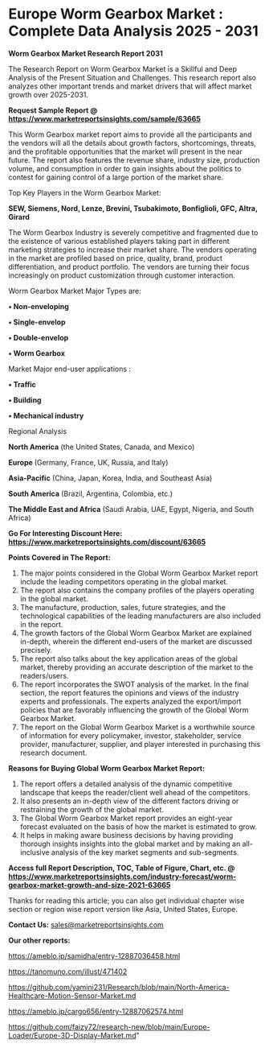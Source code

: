 # Europe Worm Gearbox Market : Complete Data Analysis 2025 - 2031

<strong>Worm Gearbox Market Research Report 2031</strong>

The Research Report on Worm Gearbox Market is a Skillful and Deep Analysis of the Present Situation and Challenges. This research report also analyzes other important trends and market drivers that will affect market growth over 2025-2031.

<strong>Request Sample Report @ <a href=https://www.marketreportsinsights.com/sample/63665>https://www.marketreportsinsights.com/sample/63665</a></strong>

This Worm Gearbox market report aims to provide all the participants and the vendors will all the details about growth factors, shortcomings, threats, and the profitable opportunities that the market will present in the near future. The report also features the revenue share, industry size, production volume, and consumption in order to gain insights about the politics to contest for gaining control of a large portion of the market share.

Top Key Players in the Worm Gearbox Market:

<strong>SEW, Siemens, Nord, Lenze, Brevini, Tsubakimoto, Bonfiglioli, GFC, Altra, Girard</strong>

The Worm Gearbox Industry is severely competitive and fragmented due to the existence of various established players taking part in different marketing strategies to increase their market share. The vendors operating in the market are profiled based on price, quality, brand, product differentiation, and product portfolio. The vendors are turning their focus increasingly on product customization through customer interaction.

Worm Gearbox Market Major Types are:

<strong>• Non-enveloping

• Single-envelop

• Double-envelop

• Worm Gearbox</strong>

Market Major end-user applications :

<strong>• Traffic

• Building

• Mechanical industry</strong>

Regional Analysis

</u><strong><b>North America</b></strong> (the United States, Canada, and Mexico)

<strong><b>Europe </b></strong>(Germany, France, UK, Russia, and Italy)

<strong><b>Asia-Pacific</b></strong> (China, Japan, Korea, India, and Southeast Asia)

<strong><b>South America</b></strong> (Brazil, Argentina, Colombia, etc.)

<strong><b>The Middle East and Africa</b></strong> (Saudi Arabia, UAE, Egypt, Nigeria, and South Africa)

<strong>Go For Interesting Discount Here: <a href=https://www.marketreportsinsights.com/discount/63665>https://www.marketreportsinsights.com/discount/63665</a></strong>

<strong>Points Covered in The Report:</strong>
<ol>
  <li>The major points considered in the Global Worm Gearbox Market report include the leading competitors operating in the global market.</li>
  <li>The report also contains the company profiles of the players operating in the global market.</li>
  <li>The manufacture, production, sales, future strategies, and the technological capabilities of the leading manufacturers are also included in the report.</li>
  <li>The growth factors of the Global Worm Gearbox Market are explained in-depth, wherein the different end-users of the market are discussed precisely.</li>
  <li>The report also talks about the key application areas of the global market, thereby providing an accurate description of the market to the readers/users.</li>
  <li>The report incorporates the SWOT analysis of the market. In the final section, the report features the opinions and views of the industry experts and professionals. The experts analyzed the export/import policies that are favorably influencing the growth of the Global Worm Gearbox Market.</li>
  <li>The report on the Global Worm Gearbox Market is a worthwhile source of information for every policymaker, investor, stakeholder, service provider, manufacturer, supplier, and player interested in purchasing this research document.</li>
</ol>
<strong>Reasons for Buying Global Worm Gearbox Market Report:</strong>

<ol>
  <li>The report offers a detailed analysis of the dynamic competitive landscape that keeps the reader/client well ahead of the competitors.</li>
  <li>It also presents an in-depth view of the different factors driving or restraining the growth of the global market.</li>
  <li>The Global Worm Gearbox Market report provides an eight-year forecast evaluated on the basis of how the market is estimated to grow.</li>
  <li>It helps in making aware business decisions by having providing thorough insights insights into the global market and by making an all-inclusive analysis of the key market segments and sub-segments.</li>
</ol>
<strong>Access full Report Description, TOC, Table of Figure, Chart, etc. @ <a href=https://www.marketreportsinsights.com/industry-forecast/worm-gearbox-market-growth-and-size-2021-63665>https://www.marketreportsinsights.com/industry-forecast/worm-gearbox-market-growth-and-size-2021-63665</a></strong>


Thanks for reading this article; you can also get individual chapter wise section or region wise report version like Asia, United States, Europe.

<strong>Contact Us:</strong>
sales@marketreportsinsights.com

<strong>Our other reports:</strong>

<a href=https://ameblo.jp/samidha/entry-12887036458.html>https://ameblo.jp/samidha/entry-12887036458.html</a>

<a href=https://tanomuno.com/illust/471402>https://tanomuno.com/illust/471402</a>

<a href=https://github.com/yamini231/Research/blob/main/North-America-Healthcare-Motion-Sensor-Market.md>https://github.com/yamini231/Research/blob/main/North-America-Healthcare-Motion-Sensor-Market.md</a>

<a href=https://ameblo.jp/cargo656/entry-12887062574.html>https://ameblo.jp/cargo656/entry-12887062574.html</a>

<a href=https://github.com/faizy72/research-new/blob/main/Europe-Loader/Europe-3D-Display-Market.md>https://github.com/faizy72/research-new/blob/main/Europe-Loader/Europe-3D-Display-Market.md</a>"
